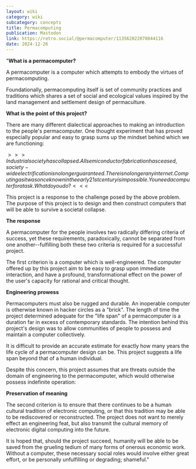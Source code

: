 ```yaml
---
layout: wiki
category: wiki
subcategory: concepts
title: Permacomputing
publication: Mastodon
link: https://retro.social/@permacomputer/113562022078844116
date: 2024-12-26
---
```


"**What is a permacomputer?**

A permacomputer is a computer which attempts to embody the virtues of permacomputing.

Foundationally, permacomputing itself is set of community practices and traditions which shares a set of social and ecological values inspired by the land management and settlement design of permaculture.

**What is the point of this project?**

There are many different dialectical approaches to making an introduction to the people's permacomputer. One thought experiment that has proved especially popular and easy to grasp sums up the mindset behind which we are functioning:

$>>> Industrial society has collapsed. All semiconductor fabrication has ceased, society-wide electrification is no longer guaranteed. There is no longer any internet. Computing as it was once known in the early 21st century is impossible. You need a computer for a task. What do you do? <<<$

This project is a response to the challenge posed by the above problem. The purpose of this project is to design and then construct computers that will be able to survive a societal collapse.

**The response**

A permacomputer for the people involves two radically differing criteria of success, yet these requirements, paradoxically, cannot be separated from one another--fulfilling both these two criteria is required for a successful project.

The first criterion is a computer which is well-engineered. The computer offered up by this project aim to be easy to grasp upon immediate interaction, and have a profound, transformational effect on the power of the user's capacity for rational and critical thought.

**Engineering prowess**

Permacomputers must also be rugged and durable. An inoperable computer is otherwise known in hacker circles as a "brick". The length of time the project determined adequate for the "life span" of a permacomputer is a duration far in excess of contemporary standards. The intention behind this project's design was to allow communities of people to possess and maintain a computer collectively.

It is difficult to provide an accurate estimate for exactly how many years the life cycle of a permacomputer design can be. This project suggests a life span beyond that of a human individual.

Despite this concern, this project assumes that are threats outside the domain of engineering to the permacomputer, which would otherwise possess indefinite operation:

**Preservation of meaning**

The second criterion is to ensure that there continues to be a human cultural tradition of electronic computing, or that this tradition may be able to be rediscovered or reconstructed. The project does not want to merely effect an engineering feat, but also transmit the cultural memory of electronic digital computing into the future.

It is hoped that, should the project succeed, humanity will be able to be saved from the grueling tedium of many forms of onerous economic work. Without a computer, these necessary social roles would involve either great effort, or be personally unfulfilling or degrading; shameful."
